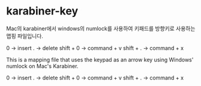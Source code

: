 # karabiner-key


Mac의 karabiner에서 windows의 numlock를 사용하여 키패드를 방향키로 사용하는 맵핑 파일입니다.

0 -> insert
. -> delete
shift + 0 -> command + v
shift + . -> command + x

This is a mapping file that uses the keypad as an arrow key using Windows' numlock on Mac's Karabiner.

0 -> insert
. -> delete
shift + 0 -> command + v
shift + . -> command + x